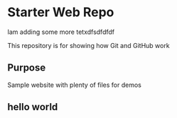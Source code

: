 # Starter Web Repo

Iam adding some more tetxdfsdfdfdf

This repository is for showing how Git and GitHub work

## Purpose

Sample website with plenty of files for demos

## hello world